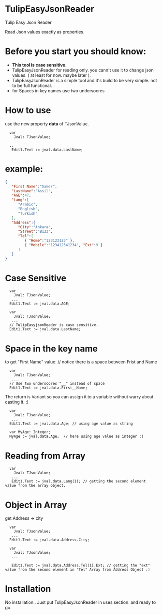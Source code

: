 # TulipEasyJsonReader
Tulip Easy Json Reader

Read Json values exactly as properties.

# Before you start you should know:
 - **This tool is case sensitive.**
 - TulipEasyJsonReader for reading only. you cann't use it to change json values. ( at least for now. maybe later ).
 - TulipEasyJsonReader is a simple tool and it's build to be very simple. not to be full functional.
 - for Spaces in key names use two undersocres


 # How to use
 use the new property **data** of TJsonValue.

```Delphi
  var
    Jval: TJsonValue;

  ..
   Edit1.Text := jval.data.LastName;
```

# example:

```json
{
   "First Name":"Samer",
   "LastName":"Assil",
   "AGE":47,
   "Lang":[
      "Arabic",
      "English",
      "Turkish"
   ],
   "Address":{
      "City":"Ankara",
      "Street":"B123",
      "Tel":[
         { "Home":"123123123" },
         { "Mobile":"123412341234", "Ext":9 }
      ]
   }
}
```


# Case Sensitive
```Delphi
  var
    Jval: TJsonValue;
   ...
  Edit1.Text := jval.data.AGE;
```

```Delphi
  var
    Jval: TJsonValue;
   ...
  // TulipEasyjsonReader is case sensitive.
  Edit1.Text := jval.data.LastName;
```

# Space in the key name
to get "First Name" value: // notice there is a space between Frist and Name
```Delphi
  var
    Jval: TJsonValue;
   ...
  // Use two underscores "__" instead of space
  Edit1.Text := jval.data.First__Name;
```



The return is Variant so you can assign it to a variable without warry about casting it. :)

```Delphi
  var
    Jval: TJsonValue;
   ...
  Edit1.Text := jval.data.Age; // using age value as string

  var MyAge: Integer;
  MyAge := jval.data.Age;  // here using age value as integer :)
```

# Reading from Array

```Delphi
  var
    Jval: TJsonValue;
   ...
   Edit1.Text := jval.data.Lang(1); // getting the second element value from the array object.
```


# Object in Array

get Address -> city
```Delphi
  var
    Jval: TJsonValue;
   ...
  Edit1.Text := jval.data.Address.City;
```

```Delphi
  var
    Jval: TJsonValue;
   ...

   Edit1.Text := jval.data.Address.Tel(1).Ext; // getting the "ext" value from the second element in "Tel" Array from Address Object :)
```

# Installation
No installation.. Just put TulipEasyJsonReader in uses section. and ready to go.
